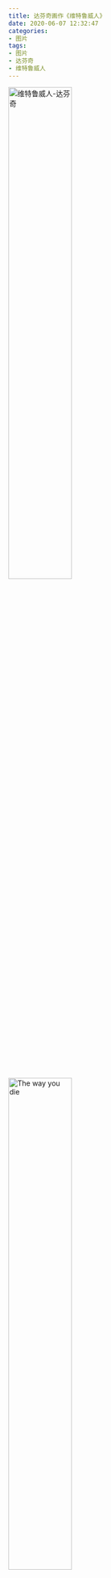 ```yaml
---
title: 达芬奇画作《维特鲁威人》
date: 2020-06-07 12:32:47
categories:
- 图片
tags:
- 图片
- 达芬奇
- 维特鲁威人
---
```

<a data-fancybox="images" href="images-1.jpg"><img width="50%" src="images-1.jpg" alt="维特鲁威人-达芬奇"/></a>

<!-- more -->

<a data-fancybox="images" href="images-2.jpg"><img width="50%" src="images-2.jpg" alt="The way you die"/></a>
